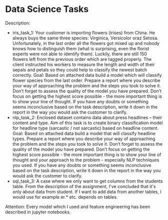 # Data Science Tasks
Description:
- iris_task_1:
  Your customer is importing flowers (irises) from China. He always buys the same three species: Virginica, Versicolor oraz Setosa. Unfortunately, in the last order all the flowers got mixed up and nobody knows how to distinguish them (what is surprising, even the florist experts were not able to identify them). Luckily, there are still 150 flowers left from the previous order which are tagged properly. The client instructed his workers to measure the length and width of their sepals and petals so they could help to classify the newest batch correctly. Goal: Based on attached data build a model which will classify flower species from the last order. Prepare a report where you describe your way of approaching the problem and the steps you took to solve it. Don’t forget to assess the quality of the model you have prepared. Don’t focus on getting the highest score possible - the more important thing is to show your line of thought. If you have any doubts or something seems inconclusive based on the task description, write it down in the report in the way you would ask the customer to clarify. 
 - nlp_task_2:
 Enclosed dataset contains data about press headlines – their content and type. Aim of this task is to create binary classification model for headline type (sarcastic / not sarcastic) based on headline content. Goal: Based on attached data build a model that will classify headline types. Prepare a report where you describe your way of approaching the problem and the steps you took to solve it. Don’t forget to assess the quality of the model you have prepared. Don’t focus on getting the highest score possible - the more important thing is to show your line of thought and your approach to the problem - especially NLP techniques you used. If you have any doubts or something seems inconclusive based on the task description, write it down in the report in the way you would ask the customer to clarify.
 - sql_task_3:
A case where we only want to get columns from the students table. From the description of the assignment, I've concluded that it's only about data from student. If I want to add data from another tables, I would use for example er.* etc. depends on tables.

Attention: Every model which I used and feature engineering has been described in jupyter notebooks.
